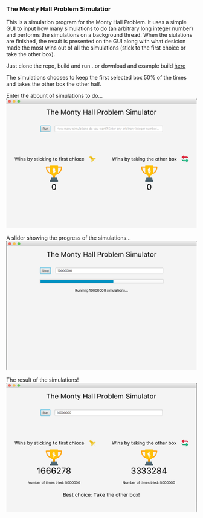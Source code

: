 ### The Monty Hall Problem Simulatior

This is a simulation program for the Monty Hall Problem. It uses a simple GUI to input how many simulations to do (an arbitrary long integer number) and performs the simulations on a background thread. When the siulations are finished, the result is presented on the GUI along with what desicion made the most wins out of all the simulations (stick to the first choice or take the other box).

Just clone the repo, build and run...or download and example build [here](https://github.com/PeterBoberg/montyhall/tree/master/builds)
  


The simulations chooses to keep the first selected box 50% of the times and takes the other box the other half.  

Enter the abount of simulations to do...
![alt text](https://github.com/PeterBoberg/montyhall/blob/master/Images/1.png)
  


A slider showing the progress of the simulations...
![alt text](https://github.com/PeterBoberg/montyhall/blob/master/Images/2.png)
  

The result of the simulations!
![alt text](https://github.com/PeterBoberg/montyhall/blob/master/Images/3.png)



